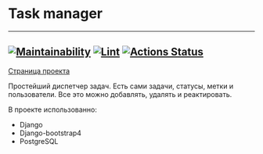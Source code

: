 # Task manager

---
[![Maintainability](https://api.codeclimate.com/v1/badges/4e22eac0ec70c801c02d/maintainability)](https://codeclimate.com/github/sch0nik/python-project-lvl4/maintainability)
[![Lint](https://github.com/sch0nik/python-project-lvl4/actions/workflows/lint_and_test.yml/badge.svg)](https://github.com/sch0nik/python-project-lvl4/actions/workflows/lint_and_test.yml)
[![Actions Status](https://github.com/sch0nik/python-project-lvl4/workflows/hexlet-check/badge.svg)](https://github.com/sch0nik/python-project-lvl4/actions)
---
[Страница проекта](https://sch0nik-task-manager.herokuapp.com/)

Простейший диспетчер задач.
Есть сами задачи, статусы, метки и пользователи.
Все это можно добавлять, удалять и реактировать.

В проекте использованно:
* Django
* Django-bootstrap4
* PostgreSQL
